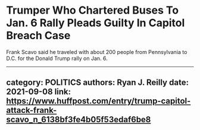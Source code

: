 # Trumper Who Chartered Buses To Jan. 6 Rally Pleads Guilty In Capitol Breach Case

Frank Scavo said he traveled with about 200 people from Pennsylvania to D.C. for the Donald Trump rally on Jan. 6.

---
category: POLITICS
authors: Ryan J. Reilly
date: 2021-09-08
link: https://www.huffpost.com/entry/trump-capitol-attack-frank-scavo_n_6138bf3fe4b05f53edaf6be8
---
